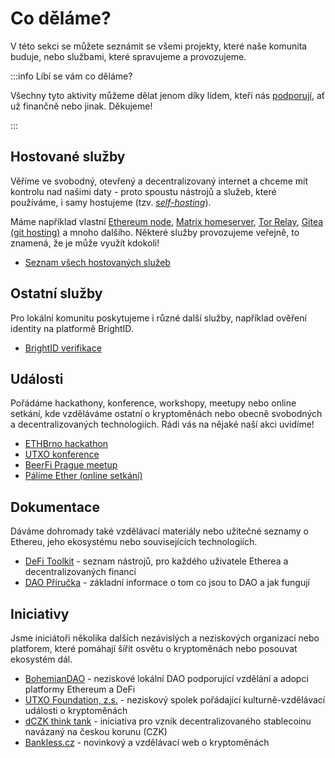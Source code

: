 # Co děláme?

V této sekci se můžete seznámit se všemi projekty, které naše komunita buduje, nebo službami, které spravujeme a provozujeme. 

:::info Líbí se vám co děláme?

Všechny tyto aktivity můžeme dělat jenom díky lidem, kteří nás [podporují](/komunita/podporte-nas), ať už finančně nebo jinak. Děkujeme!

:::

## Hostované služby

Věříme ve svobodný, otevřený a decentralizovaný internet a chceme mít kontrolu nad našimi daty - proto spoustu nástrojů a služeb, které používáme, i samy hostujeme (tzv. [*self-hosting*](https://yunohost.org/oc/selfhosting)).

Máme například vlastní [Ethereum node](./hosting/ethereum-node.md), [Matrix homeserver](./hosting/matrix.md), [Tor Relay](./hosting/tor.md), [Gitea (git hosting)](./hosting/gitea.md) a mnoho dalšího. Některé služby provozujeme veřejně, to znamená, že je může využít kdokoli!

* [Seznam všech hostovaných služeb](./hosting.md)

## Ostatní služby

Pro lokální komunitu poskytujeme i různé další služby, například ověření identity na platformě BrightID.

* [BrightID verifikace](./brightid-verifikace.md)

## Události

Pořádáme hackathony, konference, workshopy, meetupy nebo online setkání, kde vzděláváme ostatní o kryptoměnách nebo obecně svobodných a decentralizovaných technologiích. Rádi vás na nějaké naší akci uvidíme!

* [ETHBrno hackathon](https://ethbrno.cz)
* [UTXO konference](https://utxo.cz)
* [BeerFi Prague meetup](./beerfi.md)
* [Pálíme Ether (online setkání)](./palime-ether.md)

## Dokumentace

Dáváme dohromady také vzdělávací materiály nebo užitečné seznamy o Ethereu, jeho ekosystému nebo souvisejících technologiích.

* [DeFi Toolkit](https://hackmd.io/@gweicz/defi-toolkit) - seznam nástrojů, pro každého uživatele Etherea a decentralizovaných financí
* [DAO Příručka](https://dao.gwei.cz/) - základní informace o tom co jsou to DAO a jak fungují

## Iniciativy

Jsme iniciátoři několika dalších nezávislých a neziskových organizací nebo platforem, které pomáhají šířit osvětu o kryptoměnách nebo posouvat ekosystém dál.

* [BohemianDAO](https://docs.bohemiandao.cz/) - neziskové lokální DAO podporující vzdělání a adopci platformy Ethereum a DeFi
* [UTXO Foundation, z.s.](https://utxo.foundation/) - neziskový spolek pořádající kulturně-vzdělávací události o kryptoměnách
* [dCZK think tank](https://forum.dczk.cz/) - iniciativa pro vznik decentralizovaného stablecoinu navázaný na českou korunu (CZK)
* [Bankless.cz](https://bankless.cz/) - novinkový a vzdělávací web o kryptoměnách